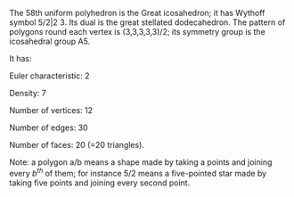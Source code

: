 The 58th uniform polyhedron is the Great icosahedron; it has Wythoff
symbol 5/2|2 3. Its dual is the great stellated dodecahedron. The
pattern of polygons round each vertex is (3,3,3,3,3)/2; its symmetry
group is the icosahedral group A5.

It has:

Euler characteristic: 2

Density: 7

Number of vertices: 12

Number of edges: 30

Number of faces: 20 (=20 triangles).

Note: a polygon a/b means a shape made by taking a points and joining
every $b^{th}$ of them; for instance 5/2 means a five-pointed star made
by taking five points and joining every second point.
